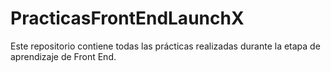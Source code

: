 # PracticasFrontEndLaunchX
Este repositorio contiene todas las prácticas realizadas durante la etapa de aprendizaje de Front End.

